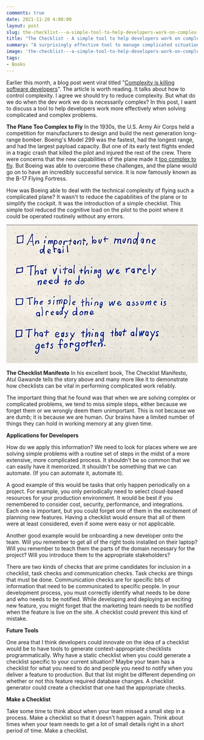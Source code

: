 ```yaml
---
comments: true
date: 2021-11-20 4:00:00
layout: post
slug: the-checklist---a-simple-tool-to-help-developers-work-on-complex-systems_
title: "The Checklist - A simple tool to help developers work on complex systems."
summary: "A surprisingly effective tool to manage complicated situations."
image: 'the-checklist---a-simple-tool-to-help-developers-work-on-complex-systems_\lead.png' 
tags:
- Books
---
```


Earlier this month, a blog post went viral titled "[Complexity is killing software developers](https://www.infoworld.com/article/3639050/complexity-is-killing-software-developers.html)". The article is worth reading. It talks about how to control complexity. I agree we should try to reduce complexity. But what do we do when the dev work we do is necessarily complex? In this post, I want to discuss a tool to help developers work more effectively when solving complicated and complex problems. 

**The Plane Too Complex to Fly**
In the 1930s, the U.S. Army Air Corps held a competition for manufacturers to design and build the next generation long-range bomber. Boeing's Model 299 was the fastest, had the longest range, and had the largest payload capacity. But one of its early test flights ended in a tragic crash that killed the pilot and injured the rest of the crew. There were concerns that the new capabilities of the plane made it [too complex to fly](https://www.newyorker.com/magazine/2007/12/10/the-checklist). But Boeing was able to overcome these challenges, and the plane would go on to have an incredibly successful service. It is now famously known as the B-17 Flying Fortress.  

How was Boeing able to deal with the technical complexity of flying such a complicated plane? It wasn't to reduce the capabilities of the plane or to simplify the cockpit. It was the introduction of a simple checklist. This simple tool reduced the cognitive load on the pilot to the point where it could be operated routinely without any errors. 



[![](/img/posts/the-checklist---a-simple-tool-to-help-developers-work-on-complex-systems_/Checklist.png)](/img/posts/the-checklist---a-simple-tool-to-help-developers-work-on-complex-systems_/Checklist.png)

**The Checklist Manifesto**
In his excellent book, The Checklist Manifesto, Atul Gawande tells the story above and many more like it to demonstrate how checklists can be vital in performing complicated work reliably. 

The important thing that he found was that when we are solving complex or complicated problems, we tend to miss simple steps, either because we forget them or we wrongly deem them unimportant. This is not because we are dumb; it is because we are human. Our brains have a limited number of things they can hold in working memory at any given time. 

**Applications for Developers** 

How do we apply this information? We need to look for places where we are solving simple problems with a routine set of steps in the midst of a more extensive, more complicated process. It shouldn't be so common that we can easily have it memorized. It shouldn't be something that we can automate. (If you can automate it, automate it). 

A good example of this would be tasks that only happen periodically on a project. For example, you only periodically need to select cloud-based resources for your production environment. It would be best if you remembered to consider cost, security, performance, and integrations. Each one is important, but you could forget one of them in the excitement of planning new features. Having a checklist would ensure that all of them were at least considered, even if some were easy or not applicable. 

Another good example would be onboarding a new developer onto the team. Will you remember to get all of the right tools installed on their laptop? Will you remember to teach them the parts of the domain necessary for the project? Will you introduce them to the appropriate stakeholders?

There are two kinds of checks that are prime candidates for inclusion in a checklist, task checks and communication checks. Task checks are things that must be done. Communication checks are for specific bits of information that need to be communicated to specific people. In your development process, you must correctly identify what needs to be done and who needs to be notified. While developing and deploying an exciting new feature, you might forget that the marketing team needs to be notified when the feature is live on the site. A checklist could prevent this kind of mistake.

**Future Tools**

One area that I think developers could innovate on the idea of a checklist would be to have tools to generate context-appropriate checklists programmatically. Why have a static checklist when you could generate a checklist specific to your current situation? Maybe your team has a checklist for what you need to do and people you need to notify when you deliver a feature to production. But that list might be different depending on whether or not this feature required database changes. A checklist generator could create a checklist that one had the appropriate checks. 

**Make a Checklist**

Take some time to think about when your team missed a small step in a process. Make a checklist so that it doesn't happen again. Think about times when your team needs to get a lot of small details right in a short period of time. Make a checklist. 



